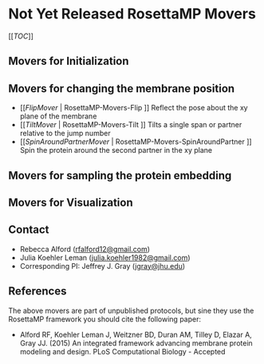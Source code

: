  # Not Yet Released RosettaMP Movers

[[_TOC_]]

## Movers for Initialization

## Movers for changing the membrane position 

 - [[*FlipMover* | RosettaMP-Movers-Flip ]] Reflect the pose about the xy plane of the membrane
 - [[*TiltMover* | RosettaMP-Movers-Tilt ]] Tilts a single span or partner relative to the jump number
  - [[*SpinAroundPartnerMover* | RosettaMP-Movers-SpinAroundPartner ]] Spin the protein around the second partner in the xy plane

## Movers for sampling the protein embedding

## Movers for Visualization

## Contact

- Rebecca Alford ([rfalford12@gmail.com](rfalford12@gmail.com))
- Julia Koehler Leman ([julia.koehler1982@gmail.com](julia.koehler1982@gmail.com))
- Corresponding PI: Jeffrey J. Gray ([jgray@jhu.edu](jgray@jhu.edu))

## References

The above movers are part of unpublished protocols, but sine they use the RosettaMP framework you should cite the following paper: 

* Alford RF, Koehler Leman J, Weitzner BD, Duran AM, Tilley D, Elazar A, Gray JJ. (2015) An integrated framework advancing membrane protein modeling and design. PLoS Computational Biology - Accepted
